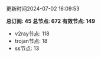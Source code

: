 更新时间2024-07-02 16:09:53

**总订阅: 45**
**总节点: 672**
**有效节点: 149**
- v2ray节点: 118
- trojan节点: 18
- ss节点: 13
